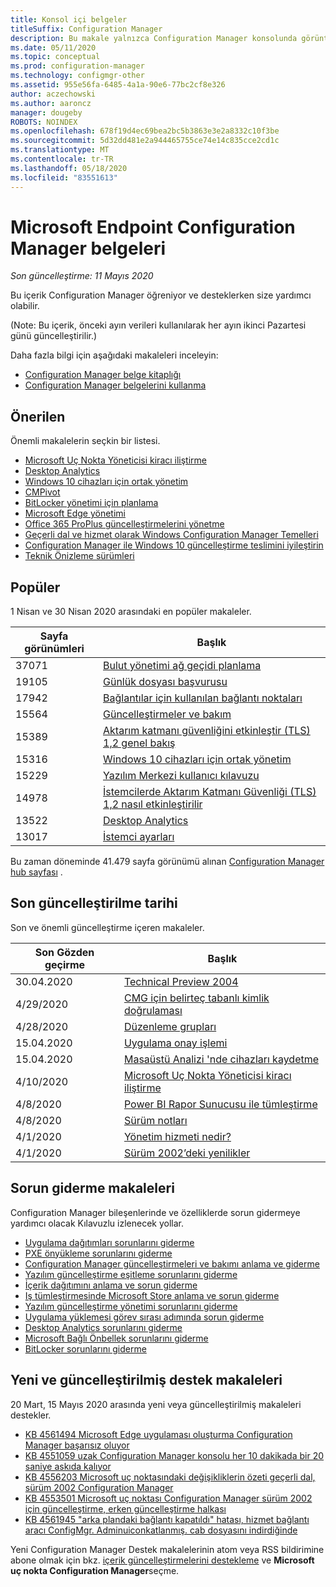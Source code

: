```yaml
---
title: Konsol içi belgeler
titleSuffix: Configuration Manager
description: Bu makale yalnızca Configuration Manager konsolunda görüntülenir.
ms.date: 05/11/2020
ms.topic: conceptual
ms.prod: configuration-manager
ms.technology: configmgr-other
ms.assetid: 955e56fa-6485-4a1a-90e6-77bc2cf8e326
author: aczechowski
ms.author: aaroncz
manager: dougeby
ROBOTS: NOINDEX
ms.openlocfilehash: 678f19d4ec69bea2bc5b3863e3e2a8332c10f3be
ms.sourcegitcommit: 5d32dd481e2a944465755ce74e14c835cce2cd1c
ms.translationtype: MT
ms.contentlocale: tr-TR
ms.lasthandoff: 05/18/2020
ms.locfileid: "83551613"
---
```

<!-- 
- Feature 1357546
- This page displays in-console, under the Community workspace, Documentation node. 
- Don't use any relative links; must be full https://docs.microsoft.com and language neutral
- Process: https://microsoft.sharepoint.com/teams/ConfigMgr/Documents/ContentPub/Data%20collection%20process%20for%20Feature%201357546%20In-console%20documentation.docx?web=1
-->

# <a name="microsoft-endpoint-configuration-manager-documentation"></a>Microsoft Endpoint Configuration Manager belgeleri

*Son güncelleştirme: 11 Mayıs 2020*

Bu içerik Configuration Manager öğreniyor ve desteklerken size yardımcı olabilir.

(Note: Bu içerik, önceki ayın verileri kullanılarak her ayın ikinci Pazartesi günü güncelleştirilir.)

Daha fazla bilgi için aşağıdaki makaleleri inceleyin:

- [Configuration Manager belge kitaplığı](https://docs.microsoft.com/mem/configmgr)  
- [Configuration Manager belgelerini kullanma](https://docs.microsoft.com/mem/configmgr/core/understand/use-docs)

## <a name="recommended"></a>Önerilen

Önemli makalelerin seçkin bir listesi.

- [Microsoft Uç Nokta Yöneticisi kiracı iliştirme](https://docs.microsoft.com/mem/configmgr/tenant-attach/device-sync-actions)
- [Desktop Analytics](https://docs.microsoft.com/mem/configmgr/desktop-analytics/overview)
- [Windows 10 cihazları için ortak yönetim](https://docs.microsoft.com/mem/configmgr/comanage/overview)  
- [CMPivot](https://docs.microsoft.com/mem/configmgr/core/servers/manage/cmpivot)  
- [BitLocker yönetimi için planlama](https://docs.microsoft.com/mem/configmgr/protect/plan-design/bitlocker-management)  
- [Microsoft Edge yönetimi](https://docs.microsoft.com/mem/configmgr/apps/deploy-use/deploy-edge)  
- [Office 365 ProPlus güncelleştirmelerini yönetme](https://docs.microsoft.com/mem/configmgr/sum/deploy-use/manage-office-365-proplus-updates)  
- [Geçerli dal ve hizmet olarak Windows Configuration Manager Temelleri](https://docs.microsoft.com/mem/configmgr/core/understand/configuration-manager-and-windows-as-service)
- [Configuration Manager ile Windows 10 güncelleştirme teslimini iyileştirin](https://docs.microsoft.com/mem/configmgr/sum/deploy-use/optimize-windows-10-update-delivery)
- [Teknik Önizleme sürümleri](https://docs.microsoft.com/mem/configmgr/core/get-started/technical-preview)

## <a name="trending"></a>Popüler

1 Nisan ve 30 Nisan 2020 arasındaki en popüler makaleler.

| Sayfa görünümleri | Başlık |
|------------|-------|
| 37071 | [Bulut yönetimi ağ geçidi planlama](https://docs.microsoft.com/mem/configmgr/core/clients/manage/cmg/plan-cloud-management-gateway) |
| 19105 | [Günlük dosyası başvurusu](https://docs.microsoft.com/mem/configmgr/core/plan-design/hierarchy/log-files) |
| 17942 | [Bağlantılar için kullanılan bağlantı noktaları](https://docs.microsoft.com/mem/configmgr/core/plan-design/hierarchy/ports) |
| 15564 | [Güncelleştirmeler ve bakım](https://docs.microsoft.com/mem/configmgr/core/servers/manage/updates) |
| 15389 | [Aktarım katmanı güvenliğini etkinleştir (TLS) 1,2 genel bakış](https://docs.microsoft.com/mem/configmgr/core/plan-design/security/enable-tls-1-2) |
| 15316 | [Windows 10 cihazları için ortak yönetim](https://docs.microsoft.com/mem/configmgr/comanage/overview) |
| 15229 | [Yazılım Merkezi kullanıcı kılavuzu](https://docs.microsoft.com/mem/configmgr/core/understand/software-center) |
| 14978 | [İstemcilerde Aktarım Katmanı Güvenliği (TLS) 1,2 nasıl etkinleştirilir](https://docs.microsoft.com/mem/configmgr/core/plan-design/security/enable-tls-1-2-client) |
| 13522 | [Desktop Analytics](https://docs.microsoft.com/mem/configmgr/desktop-analytics/overview) |
| 13017 | [İstemci ayarları](https://docs.microsoft.com/mem/configmgr/core/clients/deploy/about-client-settings) |

Bu zaman döneminde 41.479 sayfa görünümü alınan [Configuration Manager hub sayfası](https://docs.microsoft.com/mem/configmgr/) .

## <a name="recently-updated"></a>Son güncelleştirilme tarihi

Son ve önemli güncelleştirme içeren makaleler.

| Son Gözden geçirme | Başlık |
|---------------|-------|
| 30.04.2020 | [Technical Preview 2004](https://docs.microsoft.com/mem/configmgr/core/get-started/2020/technical-preview-2004) |
| 4/29/2020 | [CMG için belirteç tabanlı kimlik doğrulaması](https://docs.microsoft.com/mem/configmgr/core/clients/deploy/deploy-clients-cmg-token) |
| 4/28/2020 | [Düzenleme grupları](https://docs.microsoft.com/mem/configmgr/sum/deploy-use/orchestration-groups) |
| 15.04.2020 | [Uygulama onay işlemi](https://docs.microsoft.com/mem/configmgr/develop/apps/application-approval-process) |
| 15.04.2020 | [Masaüstü Analizi 'nde cihazları kaydetme](https://docs.microsoft.com/mem/configmgr/desktop-analytics/enroll-devices) |
| 4/10/2020 | [Microsoft Uç Nokta Yöneticisi kiracı iliştirme](https://docs.microsoft.com/mem/configmgr/tenant-attach/device-sync-actions) |
| 4/8/2020 | [Power BI Rapor Sunucusu ile tümleştirme](https://docs.microsoft.com/mem/configmgr/core/servers/manage/powerbi-report-server) |
| 4/8/2020 | [Sürüm notları](https://docs.microsoft.com/mem/configmgr/core/servers/deploy/install/release-notes) |
| 4/1/2020 | [Yönetim hizmeti nedir?](https://docs.microsoft.com/mem/configmgr/develop/adminservice/overview) |
| 4/1/2020 | [Sürüm 2002’deki yenilikler](https://docs.microsoft.com/mem/configmgr/core/plan-design/changes/whats-new-in-version-2002) |

## <a name="troubleshooting-articles"></a>Sorun giderme makaleleri

Configuration Manager bileşenlerinde ve özelliklerde sorun gidermeye yardımcı olacak Kılavuzlu izlenecek yollar.

- [Uygulama dağıtımları sorunlarını giderme](https://docs.microsoft.com/mem/configmgr/apps/understand/app-deployment-technical-reference)
- [PXE önyükleme sorunlarını giderme](https://support.microsoft.com/help/4468612)
- [Configuration Manager güncelleştirmeleri ve bakımı anlama ve giderme](https://support.microsoft.com/help/4490424)
- [Yazılım güncelleştirme eşitleme sorunlarını giderme](https://support.microsoft.com/help/10059)
- [İçerik dağıtımını anlama ve sorun giderme](https://support.microsoft.com/help/4482728)
- [Iş tümleştirmesinde Microsoft Store anlama ve sorun giderme](https://docs.microsoft.com/mem/configmgr/apps/deploy-use/troubleshoot-microsoft-store-for-business-integration)
- [Yazılım güncelleştirme yönetimi sorunlarını giderme](https://support.microsoft.com/help/10680)
- [Uygulama yüklemesi görev sırası adımında sorun giderme](https://support.microsoft.com/help/18408/)
- [Desktop Analytics sorunlarını giderme](https://docs.microsoft.com/mem/configmgr/desktop-analytics/troubleshooting)
- [Microsoft Bağlı Önbellek sorunlarını giderme](https://docs.microsoft.com/mem/configmgr/core/servers/deploy/configure/troubleshoot-microsoft-connected-cache)
- [BitLocker sorunlarını giderme](https://docs.microsoft.com/mem/configmgr/protect/tech-ref/bitlocker/troubleshoot)

## <a name="new-and-updated-support-articles"></a>Yeni ve güncelleştirilmiş destek makaleleri

20 Mart, 15 Mayıs 2020 arasında yeni veya güncelleştirilmiş makaleleri destekler.

- [KB 4561494 Microsoft Edge uygulaması oluşturma Configuration Manager başarısız oluyor](https://support.microsoft.com/help/4561494)
- [KB 4551059 uzak Configuration Manager konsolu her 10 dakikada bir 20 saniye askıda kalıyor](https://support.microsoft.com/help/4551059)
- [KB 4556203 Microsoft uç noktasındaki değişikliklerin özeti geçerli dal, sürüm 2002 Configuration Manager](https://support.microsoft.com/help/4556203)
- [KB 4553501 Microsoft uç noktası Configuration Manager sürüm 2002 için güncelleştirme, erken güncelleştirme halkası](https://support.microsoft.com/help/4553501)
- [KB 4561945 "arka plandaki bağlantı kapatıldı" hatası, hizmet bağlantı aracı ConfigMgr. Adminuiconkatlanmış. cab dosyasını indirdiğinde](https://support.microsoft.com/help/4561945)

Yeni Configuration Manager Destek makalelerinin atom veya RSS bildirimine abone olmak için bkz. [içerik güncelleştirmelerini destekleme](https://support.microsoft.com/help/4089498/) ve **Microsoft uç nokta Configuration Manager**seçme.  
